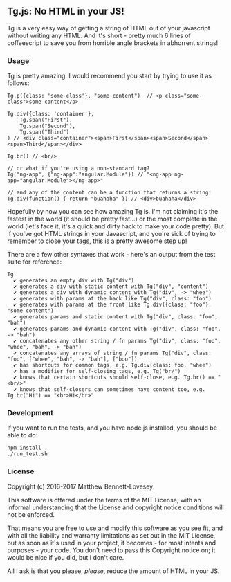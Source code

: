 ## Tg.js: No HTML in your JS!

Tg is a very easy way of getting a string of HTML out of your javascript without
writing any HTML. And it's short - pretty much 6 lines of coffeescript to save
you from horrible angle brackets in abhorrent strings!


### Usage
Tg is pretty amazing. I would recommend you start by trying to use it as follows:

```
Tg.p({class: 'some-class'}, "some content")  // <p class="some-class">some content</p>

Tg.div({class: 'container'},
    Tg.span("First"),
    Tg.span("Second"),
    Tg.span("Third")
) // <div class="container"><span>First</span><span>Second</span><span>Third</span></div>

Tg.br() // <br/>

// or what if you're using a non-standard tag?
Tg("ng-app", {"ng-app":"angular.Module"}) // "<ng-app ng-app="angular.Module"></ng-app>"

// and any of the content can be a function that returns a string!
Tg.div(function() { return "buahaha" }) // <div>buahaha</div>
```

Hopefully by now you can see how amazing Tg is. I'm not claiming it's the fastest
in the world (it should be pretty fast...) or the most complete in the world
(let's face it, it's a quick and dirty hack to make your code pretty). But if you've
got HTML strings in your Javascript, and you're sick of trying to remember to
close your tags, this is a pretty awesome step up!

There are a few other syntaxes that work - here's an output from the test suite for reference:

```
Tg
  ✔ generates an empty div with Tg("div")
  ✔ generates a div with static content with Tg("div", "content")
  ✔ generates a div with dynamic content with Tg("div", -> "whee")
  ✔ generates with params at the back like Tg("div", class: "foo")
  ✔ generates with params at the front like Tg.div({class: "foo"}, "some content")
  ✔ generates params and static content with Tg("div", class: "foo", "bah")
  ✔ generates params and dynamic content with Tg("div", class: "foo", -> "bah")
  ✔ concatenates any other string / fn params Tg("div", class: "foo", "whee", "bah", -> "bah")
  ✔ concatenates any arrays of string / fn params Tg("div", class: "foo", ["whee", "bah", -> "bah"], ["boo"])
  ✔ has shortcuts for common tags, e.g. Tg.div(class: foo, "whee")
  ✔ has a modifier for self-closing tags, e.g. Tg("br/")
  ✔ knows that certain shortcuts should self-close, e.g. Tg.br() == "<br/>"
  ✔ knows that self-closers can sometimes have content too, e.g. Tg.br("Hi") == "<br>Hi</br>"
```

### Development

If you want to run the tests, and you have node.js installed, you should be able to do:

```
npm install .
./run_test.sh
```


### License

Copyright (c) 2016-2017 Matthew Bennett-Lovesey

This software is offered under the terms of the MIT License, with an informal
understanding that the License and copyright notice conditions will not be enforced.

That means you are free to use and modify this software as you see fit, and with
all the liability and warranty limitations as set out in the MIT License, but as
soon as it's used in your project, it becomes - for most intents and purposes -
your code. You don't need to pass this Copyright notice on; it would be nice if
you did, but I don't care.

All I ask is that you please, *please*, reduce the amount of HTML in your JS.
